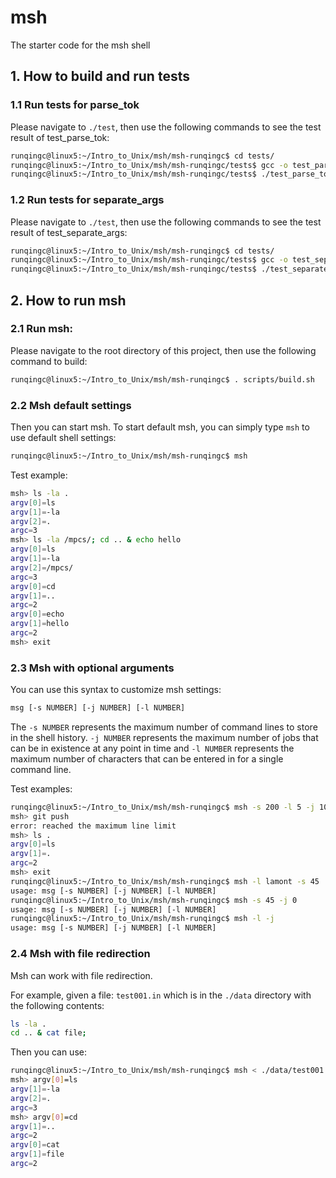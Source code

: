 # msh

The starter code for the msh shell 



## 1. How to build and run tests



### 1.1 Run tests for parse_tok

Please navigate to ``./test``, then use the following commands to see the test result of test_parse_tok:
```sh 
runqingc@linux5:~/Intro_to_Unix/msh/msh-runqingc$ cd tests/
runqingc@linux5:~/Intro_to_Unix/msh/msh-runqingc/tests$ gcc -o test_parse_tok test_parse_tok.c ../src/shell.c -I../include -Wall
runqingc@linux5:~/Intro_to_Unix/msh/msh-runqingc/tests$ ./test_parse_tok
```



### 1.2 Run tests for separate_args

Please navigate to ``./test``, then use the following commands to see the test result of test_separate_args:

```sh
runqingc@linux5:~/Intro_to_Unix/msh/msh-runqingc$ cd tests/
runqingc@linux5:~/Intro_to_Unix/msh/msh-runqingc/tests$ gcc -o test_separate_args test_separate_args.c ../src/shell.c -I../include -Wall
runqingc@linux5:~/Intro_to_Unix/msh/msh-runqingc/tests$ ./test_separate_args
```



## 2. How to run msh



### 2.1 Run msh:

Please navigate to the root directory of this project, then use the following command to build:

```sh
runqingc@linux5:~/Intro_to_Unix/msh/msh-runqingc$ . scripts/build.sh 
```



### 2.2 Msh default settings

Then you can start msh. To start default msh, you can simply type ``msh`` to use default shell settings: 

```sh
runqingc@linux5:~/Intro_to_Unix/msh/msh-runqingc$ msh
```

Test example:

```sh
msh> ls -la .
argv[0]=ls
argv[1]=-la
argv[2]=.
argc=3
msh> ls -la /mpcs/; cd .. & echo hello
argv[0]=ls
argv[1]=-la
argv[2]=/mpcs/
argc=3
argv[0]=cd
argv[1]=..
argc=2
argv[0]=echo
argv[1]=hello
argc=2
msh> exit
```



### 2.3 Msh with optional arguments

 You can use this syntax to customize msh settings:

```sh
msg [-s NUMBER] [-j NUMBER] [-l NUMBER]
```

The `-s NUMBER` represents the maximum number of command lines to store in the shell history. `-j NUMBER` represents the maximum number of jobs that can be in existence at any point in time and `-l NUMBER` represents the maximum number of characters that can be entered in for a single command line. 

Test examples:

```sh
runqingc@linux5:~/Intro_to_Unix/msh/msh-runqingc$ msh -s 200 -l 5 -j 100
msh> git push
error: reached the maximum line limit
msh> ls .  
argv[0]=ls
argv[1]=.
argc=2
msh> exit
runqingc@linux5:~/Intro_to_Unix/msh/msh-runqingc$ msh -l lamont -s 45
usage: msg [-s NUMBER] [-j NUMBER] [-l NUMBER]
runqingc@linux5:~/Intro_to_Unix/msh/msh-runqingc$ msh -s 45 -j 0
usage: msg [-s NUMBER] [-j NUMBER] [-l NUMBER]
runqingc@linux5:~/Intro_to_Unix/msh/msh-runqingc$ msh -l -j
usage: msg [-s NUMBER] [-j NUMBER] [-l NUMBER]
```



### 2.4 Msh with file redirection

Msh can work with file redirection. 

For example, given a file: ``test001.in`` which is in the ``./data`` directory with the following contents: 

```sh
ls -la .
cd .. & cat file; 
```

Then you can use:
```sh
runqingc@linux5:~/Intro_to_Unix/msh/msh-runqingc$ msh < ./data/test001.in 
msh> argv[0]=ls
argv[1]=-la
argv[2]=.
argc=3
msh> argv[0]=cd
argv[1]=..
argc=2
argv[0]=cat
argv[1]=file
argc=2
```

